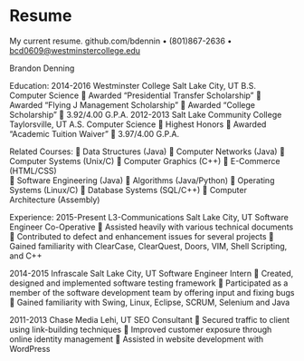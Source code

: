 # Resume
My current resume.
github.com/bdennin • (801)867-2636 • bcd0609@westminstercollege.edu

Brandon Denning

Education:
2014-2016	Westminster College	Salt Lake City, UT
B.S. Computer Science
	Awarded “Presidential Transfer Scholarship”
	Awarded “Flying J Management Scholarship” 
	Awarded “College Scholarship”
	3.92/4.00 G.P.A.
2012-2013	Salt Lake Community College	Taylorsville, UT
A.S. Computer Science
	Highest Honors
	Awarded “Academic Tuition Waiver”
	3.97/4.00 G.P.A.

Related Courses:
	Data Structures 		  (Java)
	Computer Networks 	  (Java)
	Computer Systems 	    (Unix/C)
	Computer Graphics	    (C++)
	E-Commerce		        (HTML/CSS)	
	Software Engineering 	(Java) 
	Algorithms		        (Java/Python)
	Operating Systems 	  (Linux/C)
	Database Systems 	    (SQL/C++)
	Computer Architecture 	(Assembly)	

Experience:
2015-Present	L3-Communications	Salt Lake City, UT
Software Engineer Co-Operative
	Assisted heavily with various technical documents 
	Contributed to defect and enhancement issues for several projects
	Gained familiarity with ClearCase, ClearQuest, Doors, VIM, Shell Scripting, and C++ 

2014-2015	Infrascale	Salt Lake City, UT
Software Engineer Intern
	Created, designed and implemented software testing framework
	Participated as a member of the software development team by offering input and fixing bugs
	Gained familiarity with Swing, Linux, Eclipse, SCRUM, Selenium and Java

2011-2013	Chase Media	Lehi, UT
SEO Consultant
	Secured traffic to client using link-building techniques
	Improved customer exposure through online identity management
	Assisted in website development with WordPress
